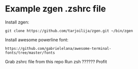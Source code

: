 Example zgen .zshrc file
========================

Install zgen:
```
git clone https://github.com/tarjoilija/zgen.git ~/bin/zgen
```

Install awesome powerline font:
```
https://github.com/gabrielelana/awesome-terminal-fonts/tree/master/fonts
```

Grab zshrc file from this repo
Run zsh
??????
Profit




